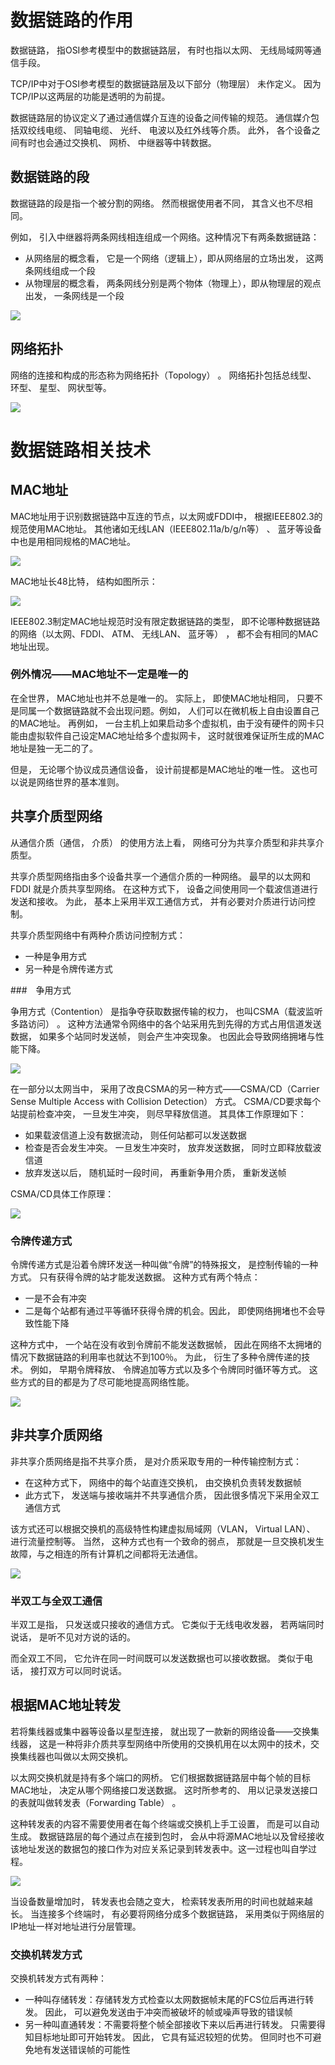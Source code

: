 # 数据链路的作用  

数据链路， 指OSI参考模型中的数据链路层， 有时也指以太网、 无线局域网等通信手段。  

TCP/IP中对于OSI参考模型的数据链路层及以下部分（物理层） 未作定义。 因为TCP/IP以这两层的功能是透明的为前提。   

数据链路层的协议定义了通过通信媒介互连的设备之间传输的规范。 通信媒介包括双绞线电缆、 同轴电缆、 光纤、 电波以及红外线等介质。 此外， 各个设备之间有时也会通过交换机、 网桥、 中继器等中转数据。  

## 数据链路的段  

数据链路的段是指一个被分割的网络。 然而根据使用者不同， 其含义也不尽相同。   

例如， 引入中继器将两条网线相连组成一个网络。这种情况下有两条数据链路：    

- 从网络层的概念看， 它是一个网络（逻辑上），即从网络层的立场出发， 这两条网线组成一个段
- 从物理层的概念看， 两条网线分别是两个物体（物理上），即从物理层的观点出发， 一条网线是一个段  

![](./img/segment.png)

## 网络拓扑  

网络的连接和构成的形态称为网络拓扑（Topology） 。 网络拓扑包括总线型、 环型、 星型、 网状型等。   

![](./img/topology.png)

# 数据链路相关技术  

## MAC地址  

MAC地址用于识别数据链路中互连的节点，以太网或FDDI中， 根据IEEE802.3的规范使用MAC地址。 其他诸如无线LAN（IEEE802.11a/b/g/n等） 、 蓝牙等设备中也是用相同规格的MAC地址。    

![](./img/mac_dest.png)

MAC地址长48比特， 结构如图所示：

 ![](./img/mac_address.png)

IEEE802.3制定MAC地址规范时没有限定数据链路的类型， 即不论哪种数据链路的网络（以太网、FDDI、 ATM、 无线LAN、 蓝牙等） ， 都不会有相同的MAC地址出现。  

### 例外情况——MAC地址不一定是唯一的  

在全世界， MAC地址也并不总是唯一的。 实际上， 即使MAC地址相同， 只要不是同属一个数据链路就不会出现问题。例如， 人们可以在微机板上自由设置自己的MAC地址。 再例如， 一台主机上如果启动多个虚拟机，由于没有硬件的网卡只能由虚拟软件自己设定MAC地址给多个虚拟网卡， 这时就很难保证所生成的MAC地址是独一无二的了。    

但是， 无论哪个协议成员通信设备， 设计前提都是MAC地址的唯一性。 这也可以说是网络世界的基本准则。  

## 共享介质型网络  

从通信介质（通信， 介质） 的使用方法上看， 网络可分为共享介质型和非共享介质型。  

共享介质型网络指由多个设备共享一个通信介质的一种网络。 最早的以太网和 FDDI 就是介质共享型网络。 在这种方式下， 设备之间使用同一个载波信道进行发送和接收。 为此， 基本上采用半双工通信方式， 并有必要对介质进行访问控制。   

共享介质型网络中有两种介质访问控制方式： 

- 一种是争用方式
- 另一种是令牌传递方式  

###　争用方式  

争用方式（Contention） 是指争夺获取数据传输的权力， 也叫CSMA（载波监听多路访问） 。   这种方法通常令网络中的各个站采用先到先得的方式占用信道发送数据， 如果多个站同时发送帧， 则会产生冲突现象。 也因此会导致网络拥堵与性能下降。   

![](./img/contention.png)

在一部分以太网当中， 采用了改良CSMA的另一种方式——CSMA/CD（Carrier Sense Multiple Access with Collision Detection） 方式。 CSMA/CD要求每个站提前检查冲突， 一旦发生冲突， 则尽早释放信道。 其具体工作原理如下：  

- 如果载波信道上没有数据流动， 则任何站都可以发送数据  
- 检查是否会发生冲突。 一旦发生冲突时， 放弃发送数据， 同时立即释放载波信道
- 放弃发送以后， 随机延时一段时间， 再重新争用介质， 重新发送帧

CSMA/CD具体工作原理：

![](./img/csma_cd.png)

### 令牌传递方式  

令牌传递方式是沿着令牌环发送一种叫做“令牌”的特殊报文， 是控制传输的一种方式。 只有获得令牌的站才能发送数据。 这种方式有两个特点： 

- 一是不会有冲突
- 二是每个站都有通过平等循环获得令牌的机会。因此， 即使网络拥堵也不会导致性能下降  

这种方式中， 一个站在没有收到令牌前不能发送数据帧， 因此在网络不太拥堵的情况下数据链路的利用率也就达不到100％。 为此， 衍生了多种令牌传递的技术。 例如， 早期令牌释放、 令牌追加等方式以及多个令牌同时循环等方式。 这些方式的目的都是为了尽可能地提高网络性能。   

![](./img/token_passing.png)

## 非共享介质网络  

非共享介质网络是指不共享介质， 是对介质采取专用的一种传输控制方式：

-  在这种方式下， 网络中的每个站直连交换机， 由交换机负责转发数据帧
- 此方式下， 发送端与接收端并不共享通信介质， 因此很多情况下采用全双工通信方式  

该方式还可以根据交换机的高级特性构建虚拟局域网（VLAN， Virtual LAN）、 进行流量控制等。 当然， 这种方式也有一个致命的弱点， 那就是一旦交换机发生故障，与之相连的所有计算机之间都将无法通信。  

![](./img/unshared_media.png)

### 半双工与全双工通信  

半双工是指， 只发送或只接收的通信方式。 它类似于无线电收发器， 若两端同时说话， 是听不见对方说的话的。 

而全双工不同， 它允许在同一时间既可以发送数据也可以接收数据。 类似于电话， 接打双方可以同时说话。  

## 根据MAC地址转发  

若将集线器或集中器等设备以星型连接， 就出现了一款新的网络设备——交换集线器， 这是一种将非介质共享型网络中所使用的交换机用在以太网中的技术，交换集线器也叫做以太网交换机。  

以太网交换机就是持有多个端口的网桥。 它们根据数据链路层中每个帧的目标MAC地址， 决定从哪个网络接口发送数据。 这时所参考的、 用以记录发送接口的表就叫做转发表（Forwarding Table） 。  

这种转发表的内容不需要使用者在每个终端或交换机上手工设置， 而是可以自动生成。 数据链路层的每个通过点在接到包时， 会从中将源MAC地址以及曾经接收该地址发送的数据包的接口作为对应关系记录到转发表中。这一过程也叫自学过程。  

 ![](./img/switch_self_study.png) 

当设备数量增加时， 转发表也会随之变大， 检索转发表所用的时间也就越来越长。 当连接多个终端时， 有必要将网络分成多个数据链路， 采用类似于网络层的IP地址一样对地址进行分层管理。  

### 交换机转发方式  

交换机转发方式有两种：

- 一种叫存储转发：存储转发方式检查以太网数据帧末尾的FCS位后再进行转发。 因此， 可以避免发送由于冲突而被破坏的帧或噪声导致的错误帧  
- 另一种叫直通转发：不需要将整个帧全部接收下来以后再进行转发。 只需要得知目标地址即可开始转发。 因此， 它具有延迟较短的优势。 但同时也不可避免地有发送错误帧的可能性  





